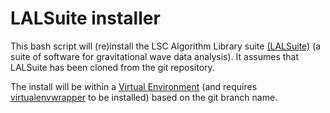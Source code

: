 # LALSuite installer

This bash script will (re)install the LSC Algorithm Library suite [(LALSuite)](https://www.lsc-group.phys.uwm.edu/daswg/projects/lalsuite.html)
(a suite of software for gravitational wave data analysis). It assumes that LALSuite has been
cloned from the git repository.

The install will be within a [Virtual Environment](http://virtualenv.readthedocs.org/en/latest/index.html) (and requires [virtualenvwrapper](https://virtualenvwrapper.readthedocs.org/en/latest/) to be installed)
based on the git branch name.
